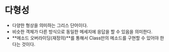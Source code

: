 # 다형성

- 다양한 형상을 의미하는 그리스 단어이다.
- 비슷한 객체가 다른 방식으로 동일한 메세지에 응답을 할 수 있음을 의미한다.
- **메소드 오버라이딩(재정의)**를 통해서 Class만의 메소드를 구현할 수 있어야 한다는 것이다.